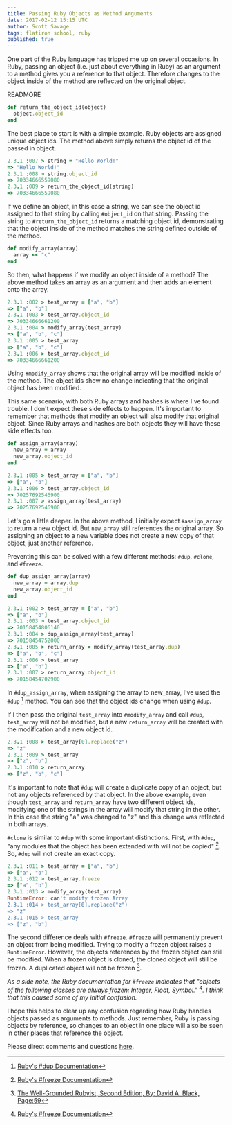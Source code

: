 ```yaml
---
title: Passing Ruby Objects as Method Arguments
date: 2017-02-12 15:15 UTC
author: Scott Savage
tags: flatiron school, ruby
published: true
---
```


One part of the Ruby language has tripped me up on several occasions.  In Ruby,
passing an object \(i.e. just about everything in Ruby\) as an argument to a
method gives you a reference to that object.  Therefore changes to the object
inside of the method are reflected on the original object.

READMORE

```ruby
def return_the_object_id(object)
  object.object_id
end
```

The best place to start is with a simple example.  Ruby objects are assigned
unique object ids.  The method above simply returns the object id of the passed
in object.

```ruby
2.3.1 :007 > string = "Hello World!"
=> "Hello World!"
2.3.1 :008 > string.object_id
=> 70334666559080
2.3.1 :009 > return_the_object_id(string)
=> 70334666559080
```

If we define an object, in this case a string, we can see the object id assigned
to that string by calling ```#object_id``` on that string.  Passing the string
to ```#return_the_object_id``` returns a matching object id, demonstrating that
the object inside of the method matches the string defined outside of the
method.

```ruby
def modify_array(array)
  array << "c"
end
```

So then, what happens if we modify an object inside of a method?  The above
method takes an array as an argument and then adds an element onto the array.

```ruby
2.3.1 :002 > test_array = ["a", "b"]
=> ["a", "b"]
2.3.1 :003 > test_array.object_id
=> 70334666661200
2.3.1 :004 > modify_array(test_array)
=> ["a", "b", "c"]
2.3.1 :005 > test_array
=> ["a", "b", "c"]
2.3.1 :006 > test_array.object_id
=> 70334666661200
```

Using ```#modify_array``` shows that the original array will be modified inside
of the method.  The object ids show no change indicating that the original
object has been modified.

This same scenario, with both Ruby arrays and hashes is where I've found
trouble.  I don't expect these side effects to happen.  It's important to
remember that methods that modify an object will also modify that original
object.  Since Ruby arrays and hashes are both objects they will have these side
effects too.

```ruby
def assign_array(array)
  new_array = array
  new_array.object_id
end
```

```ruby
2.3.1 :005 > test_array = ["a", "b"]
=> ["a", "b"]
2.3.1 :006 > test_array.object_id
=> 70257692546900
2.3.1 :007 > assign_array(test_array)
=> 70257692546900
```

Let's go a little deeper.  In the above method, I initially expect
```#assign_array``` to return a new object id.  But ```new_array``` still
references the original array.  So assigning an object to a new variable does
not create a new copy of that object, just another reference.

Preventing this can be solved with a few different methods: ```#dup```,
```#clone```, and ```#freeze```.

```ruby
def dup_assign_array(array)
  new_array = array.dup
  new_array.object_id
end
```

```ruby
2.3.1 :002 > test_array = ["a", "b"]
=> ["a", "b"]
2.3.1 :003 > test_array.object_id
=> 70158454806140
2.3.1 :004 > dup_assign_array(test_array)
=> 70158454752000
2.3.1 :005 > return_array = modify_array(test_array.dup)
=> ["a", "b", "c"]
2.3.1 :006 > test_array
=> ["a", "b"]
2.3.1 :007 > return_array.object_id
=> 70158454702900
```

In ```#dup_assign_array```, when assigning the array to new_array, I've used the
```#dup``` [^1] method.  You can see that the object ids change when using ```#dup```.

If I then pass the original ```test_array``` into ```#modify_array``` and call
```#dup```, ```test_array``` will not be modified, but a new ```return_array```
will be created with the modification and a new object id.

```ruby
2.3.1 :008 > test_array[0].replace("z")
=> "z"
2.3.1 :009 > test_array
=> ["z", "b"]
2.3.1 :010 > return_array
=> ["z", "b", "c"]
```

It's important to note that ```#dup``` will create a duplicate copy of an
object, but not any objects referenced by that object.  In the above example,
even though ```test_array``` and ```return_array``` have two different object
ids, modifying one of the strings in the array will modify that string in the
other.  In this case the string "a" was changed to "z" and this change was
reflected in both arrays.

```#clone``` is similar to ```#dup``` with some important distinctions.  First,
with ```#dup```, "any modules that the object has been extended with will not be
copied" [^2].  So, ```#dup``` will not create an exact copy.

```ruby
2.3.1 :011 > test_array = ["a", "b"]
=> ["a", "b"]
2.3.1 :012 > test_array.freeze
=> ["a", "b"]
2.3.1 :013 > modify_array(test_array)
RuntimeError: can't modify frozen Array
2.3.1 :014 > test_array[0].replace("z")
=> "z"
2.3.1 :015 > test_array
=> ["z", "b"]
```

The second difference deals with ```#freeze```.  ```#freeze``` will permanently
prevent an object from being modified.  Trying to modify a frozen object raises
a ```RuntimeError```.  However, the objects references by the frozen object can
still be modified.  When a frozen object is cloned, the cloned object will still
be frozen.  A duplicated object will not be frozen [^3].

*As a side note, the Ruby documentation for ```#freeze``` indicates that
"objects of the following classes are always frozen: Integer, Float,
Symbol." [^2].  I think that this caused some of my initial confusion.*

I hope this helps to clear up any confusion regarding how Ruby handles objects
passed as arguments to methods.  Just remember, Ruby is passing objects by
reference, so changes to an object in one place will also be seen in other
places that reference the object.

Please direct comments and questions [here](https://www.snsavage.com/contact.html).

[^1]: [Ruby's #dup Documentation](https://ruby-doc.org/core-2.4.0/Object.html#method-i-dup)

[^2]: [Ruby's #freeze Documentation](https://ruby-doc.org/core-2.4.0/Object.html#method-i-freeze)

[^3]: [The Well-Grounded Rubyist, Second Edition, By: David A. Black, Page:59](https://www.manning.com/books/the-well-grounded-rubyist-second-edition)

